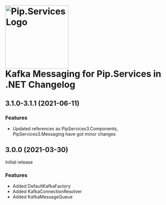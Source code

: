 # <img src="https://uploads-ssl.webflow.com/5ea5d3315186cf5ec60c3ee4/5edf1c94ce4c859f2b188094_logo.svg" alt="Pip.Services Logo" width="200"> <br/> Kafka Messaging for Pip.Services in .NET Changelog

## <a name="3.1.0-3.1.1"></a> 3.1.0-3.1.1 (2021-06-11) 

### Features
* Updated references as PipServices3.Components, PipServices3.Messaging have got minor changes

## <a name="3.0.0"></a> 3.0.0 (2021-03-30)

Initial release

### Features

* Added DefaultKafkaFactory
* Added KafkaConnectionResolver
* Added KafkaMessageQueue

